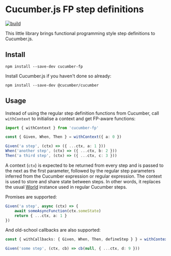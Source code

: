 # Cucumber.js FP step definitions

[![build](https://github.com/jbpros/cucumber-fp/workflows/build/badge.svg)](https://github.com/jbpros/cucumber-fp/actions?query=workflow%3Abuild)

This little library brings functional programming style step definitions to Cucumber.js.

## Install

    npm install --save-dev cucumber-fp

Install Cucumber.js if you haven't done so already:

    npm install --save-dev @cucumber/cucumber

## Usage

Instead of using the regular step definition functions from Cucumber, call `withContext` to initialise a context and get FP-aware functions:

```typescript
import { withContext } from 'cucumber-fp'

const { Given, When, Then } = withContext({ a: 0 })

Given('a step', (ctx) => ({ ...ctx, a: 1 }))
When('another step', (ctx) => ({ ...ctx, b: 2 }))
Then('a third step', (ctx) => ({ ...ctx, c: 3 }))
```

A context (`ctx`) is expected to be returned from every step and is passed to the next as the first parameter, followed by the regular step parameters inferred from the Cucumber expression or regular expression. The context is used to store and share state between steps. In other words, it replaces the usual [World](https://github.com/cucumber/cucumber-js/blob/master/docs/support_files/world.md) instance used in regular Cucumber steps.

Promises are supported:

```typescript
Given('a step', async (ctx) => {
    await someAsyncFunction(ctx.someState)
    return { ...ctx, a: 1 }
})
```

And old-school callbacks are also supported:

```typescript
const { withCallbacks: { Given, When, Then, defineStep } } = withContext({ a: 0 })

Given('some step', (ctx, cb) => cb(null, { ...ctx, d: 9 }))
```